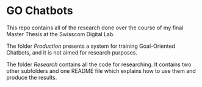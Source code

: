 # GO Chatbots

This repo contains all of the research done over the course of my final Master Thesis at the Swisscom Digital Lab.

The folder *Production* presents a system for training Goal-Oriented Chatbots, and it is not aimed for research purposes.

The folder *Research* contains all the code for researching. It contains two other subfolders and one README file which explains how to use them and produce the results.


